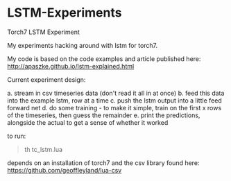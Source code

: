 # LSTM-Experiments

Torch7 LSTM Experiment


My experiments hacking around with lstm for torch7.

My code is based on the code examples and article published here:
http://apaszke.github.io/lstm-explained.html


Current experiment design:

a. stream in csv timeseries data (don't read it all in at once)
b. feed this data into the example lstm, row at a time
c. push the lstm output into a little feed forward net
d. do some training - to make it simple, train on the first x rows of the timeseries, then guess the remainder
e. print the predictions, alongside the actual to get a sense of whether it worked

to run:

>th tc_lstm.lua

depends on an installation of torch7 and the csv library found here:
https://github.com/geoffleyland/lua-csv
